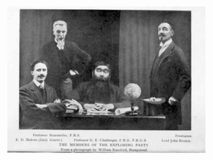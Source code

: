 <img src="Explorers.jpg" width="90%" height="auto" alt="Die Mitglieder der Forschungsgesellschaft"/>

